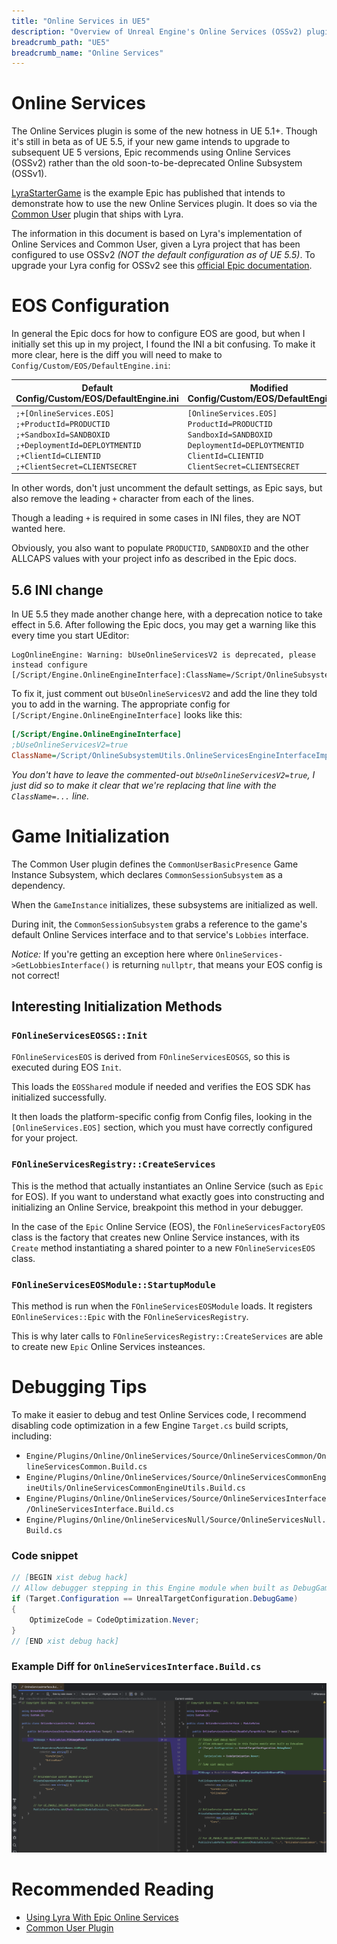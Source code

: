 ```yaml
---
title: "Online Services in UE5"
description: "Overview of Unreal Engine's Online Services (OSSv2) plugin"
breadcrumb_path: "UE5"
breadcrumb_name: "Online Services"
---
```


# Online Services

The Online Services plugin is some of the new hotness in UE 5.1+.
Though it's still in beta as of UE 5.5, if your new game intends to upgrade
to subsequent UE 5 versions, Epic recommends using Online Services (OSSv2)
rather than the old soon-to-be-deprecated Online Subsystem (OSSv1).

[LyraStarterGame](/UE5/LyraStarterGame/) is the example Epic has published
that intends to demonstrate how to use the new Online Services plugin.
It does so via the
[Common User](https://dev.epicgames.com/documentation/en-us/unreal-engine/common-user-plugin-in-unreal-engine-for-lyra-sample-game)
plugin that ships with Lyra.

The information in this document is based on Lyra's implementation of
Online Services and Common User, given a Lyra project that has been configured
to use OSSv2 *(NOT the default configuration as of UE 5.5)*.
To upgrade your Lyra config for OSSv2 see this
[official Epic documentation](https://dev.epicgames.com/documentation/en-us/unreal-engine/common-user-plugin-in-unreal-engine-for-lyra-sample-game#usingtheonlineservicesplugin).


# EOS Configuration

In general the Epic docs for how to configure EOS are good, but when I initially set this up in
my project, I found the INI a bit confusing.  To make it more clear, here is the diff you will
need to make to `Config/Custom/EOS/DefaultEngine.ini`:

| Default Config/Custom/EOS/DefaultEngine.ini                                                                                                                                      | Modified Config/Custom/EOS/DefaultEngine.ini                                                                                                                                              |
|---|---|
| <code>;+[OnlineServices.EOS]<br/>;+ProductId=PRODUCTID<br/>;+SandboxId=SANDBOXID<br/>;+DeploymentId=DEPLOYTMENTID<br/>;+ClientId=CLIENTID<br/>;+ClientSecret=CLIENTSECRET</code> | <code>[OnlineServices.EOS]<br/>ProductId=PRODUCTID<br/>SandboxId=SANDBOXID<br/>DeploymentId=DEPLOYTMENTID<br/>ClientId=CLIENTID<br/>ClientSecret=CLIENTSECRET</code> |

In other words, don't just uncomment the default settings, as Epic says,
but also remove the leading `+` character from each of the lines.

Though a leading `+` is required in some cases in INI files, they are NOT wanted here.

Obviously, you also want to populate `PRODUCTID`, `SANDBOXID` and the other ALLCAPS values with your project info
as described in the Epic docs.

## 5.6 INI change

In UE 5.5 they made another change here, with a deprecation notice to take effect in 5.6.
After following the Epic docs, you may get a warning like this every time you start UEditor:

```text
LogOnlineEngine: Warning: bUseOnlineServicesV2 is deprecated, please instead configure [/Script/Engine.OnlineEngineInterface]:ClassName=/Script/OnlineSubsystemUtils.OnlineServicesEngineInterfaceImpl
```

To fix it, just comment out `bUseOnlineServicesV2` and add the line they told you to add in the warning.
The appropriate config for `[/Script/Engine.OnlineEngineInterface]` looks like this:

```ini
[/Script/Engine.OnlineEngineInterface]
;bUseOnlineServicesV2=true
ClassName=/Script/OnlineSubsystemUtils.OnlineServicesEngineInterfaceImpl
```

*You don't have to leave the commented-out `bUseOnlineServicesV2=true`,
I just did so to make it clear that we're replacing that line with the `ClassName=...` line.*

# Game Initialization

The Common User plugin defines the `CommonUserBasicPresence` Game Instance Subsystem, which
declares `CommonSessionSubsystem` as a dependency.

When the `GameInstance` initializes, these subsystems are initialized as well.

During init, the `CommonSessionSubsystem` grabs a reference to the game's default Online Services
interface and to that service's `Lobbies` interface.

*Notice:* If you're getting an exception here where
`OnlineServices->GetLobbiesInterface()`
is returning `nullptr`, that means your EOS config is not correct!


## Interesting Initialization Methods

### `FOnlineServicesEOSGS::Init`

`FOnlineServicesEOS` is derived from `FOnlineServicesEOSGS`, so this is executed during EOS `Init`.

This loads the `EOSShared` module if needed and verifies the EOS SDK has initialized successfully.

It then loads the platform-specific config from Config files, looking in the `[OnlineServices.EOS]` section,
which you must have correctly configured for your project.

### `FOnlineServicesRegistry::CreateServices`

This is the method that actually instantiates an Online Service (such as `Epic` for EOS).
If you want to understand what exactly goes into constructing and initializing an Online Service,
breakpoint this method in your debugger.

In the case of the `Epic` Online Service (EOS), the `FOnlineServicesFactoryEOS` class is the factory
that creates new Online Service instances, with its `Create` method instantiating a shared pointer
to a new `FOnlineServicesEOS` class.

### `FOnlineServicesEOSModule::StartupModule`

This method is run when the `FOnlineServicesEOSModule` loads.
It registers `EOnlineServices::Epic` with the `FOnlineServicesRegistry`.

This is why later calls to `FOnlineServicesRegistry::CreateServices`
are able to create new `Epic` Online Services insteances.

# Debugging Tips

To make it easier to debug and test Online Services code, I recommend disabling code optimization
in a few Engine `Target.cs` build scripts, including:

- `Engine/Plugins/Online/OnlineServices/Source/OnlineServicesCommon/OnlineServicesCommon.Build.cs`
- `Engine/Plugins/Online/OnlineServices/Source/OnlineServicesCommonEngineUtils/OnlineServicesCommonEngineUtils.Build.cs`
- `Engine/Plugins/Online/OnlineServices/Source/OnlineServicesInterface/OnlineServicesInterface.Build.cs`
- `Engine/Plugins/Online/OnlineServicesNull/Source/OnlineServicesNull.Build.cs`

### Code snippet

```cs
// [BEGIN xist debug hack]
// Allow debugger stepping in this Engine module when built as DebugGame
if (Target.Configuration == UnrealTargetConfiguration.DebugGame)
{
    OptimizeCode = CodeOptimization.Never;
}
// [END xist debug hack]

```

### Example Diff for `OnlineServicesInterface.Build.cs`

[![OnlineServicesInterface.Build.cs Diff Screenshot](./screenshots/OnlineServicesInterface.Build.cs.diff.png)](./screenshots/OnlineServicesInterface.Build.cs.diff.png)


# Recommended Reading

- [Using Lyra With Epic Online Services](https://dev.epicgames.com/documentation/en-us/unreal-engine/using-lyra-with-epic-online-services-in-unreal-engine)
- [Common User Plugin](https://dev.epicgames.com/documentation/en-us/unreal-engine/common-user-plugin-in-unreal-engine-for-lyra-sample-game)
